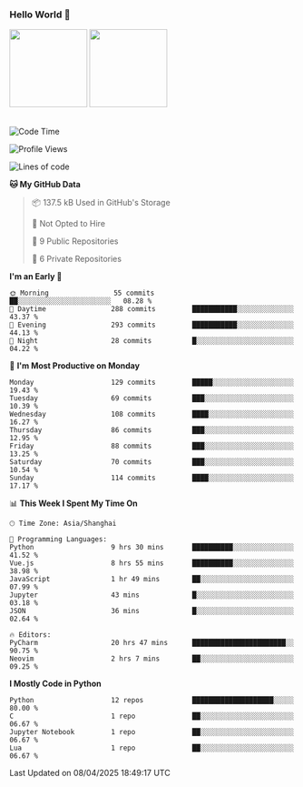### Hello World 👋
<img align="" height="137px" src="https://github-readme-stats.vercel.app/api?username=myhMARS&hide_title=true&hide_border=true&show_icons=trueline_height=21&text_color=000&icon_color=000&bg_color=0,ea6161,ffc64d,fffc4d,52fa5a&theme=graywhite" /> </div>
<img align="" height="137px" src="https://github-readme-stats-git-masterrstaa-rickstaa.vercel.app/api/top-langs/?username=myhMARS&hide_title=true&hide_border=true&layout=compact&langs_count=6&text_color=000&icon_color=fff&bg_color=0,52fa5a,4dfcff,c64dff&theme=graywhite" /><br><br>

<!--START_SECTION:waka-->
![Code Time](http://img.shields.io/badge/Code%20Time-511%20hrs%2015%20mins-blue)

![Profile Views](http://img.shields.io/badge/Profile%20Views-0-blue)

![Lines of code](https://img.shields.io/badge/From%20Hello%20World%20I%27ve%20Written-391.8%20thousand%20lines%20of%20code-blue)

**🐱 My GitHub Data** 

> 📦 137.5 kB Used in GitHub's Storage 
 > 
> 🚫 Not Opted to Hire
 > 
> 📜 9 Public Repositories 
 > 
> 🔑 6 Private Repositories 
 > 
**I'm an Early 🐤** 

```text
🌞 Morning                55 commits          ██░░░░░░░░░░░░░░░░░░░░░░░   08.28 % 
🌆 Daytime                288 commits         ███████████░░░░░░░░░░░░░░   43.37 % 
🌃 Evening                293 commits         ███████████░░░░░░░░░░░░░░   44.13 % 
🌙 Night                  28 commits          █░░░░░░░░░░░░░░░░░░░░░░░░   04.22 % 
```
📅 **I'm Most Productive on Monday** 

```text
Monday                   129 commits         █████░░░░░░░░░░░░░░░░░░░░   19.43 % 
Tuesday                  69 commits          ███░░░░░░░░░░░░░░░░░░░░░░   10.39 % 
Wednesday                108 commits         ████░░░░░░░░░░░░░░░░░░░░░   16.27 % 
Thursday                 86 commits          ███░░░░░░░░░░░░░░░░░░░░░░   12.95 % 
Friday                   88 commits          ███░░░░░░░░░░░░░░░░░░░░░░   13.25 % 
Saturday                 70 commits          ███░░░░░░░░░░░░░░░░░░░░░░   10.54 % 
Sunday                   114 commits         ████░░░░░░░░░░░░░░░░░░░░░   17.17 % 
```


📊 **This Week I Spent My Time On** 

```text
🕑︎ Time Zone: Asia/Shanghai

💬 Programming Languages: 
Python                   9 hrs 30 mins       ██████████░░░░░░░░░░░░░░░   41.52 % 
Vue.js                   8 hrs 55 mins       ██████████░░░░░░░░░░░░░░░   38.98 % 
JavaScript               1 hr 49 mins        ██░░░░░░░░░░░░░░░░░░░░░░░   07.99 % 
Jupyter                  43 mins             █░░░░░░░░░░░░░░░░░░░░░░░░   03.18 % 
JSON                     36 mins             █░░░░░░░░░░░░░░░░░░░░░░░░   02.64 % 

🔥 Editors: 
PyCharm                  20 hrs 47 mins      ███████████████████████░░   90.75 % 
Neovim                   2 hrs 7 mins        ██░░░░░░░░░░░░░░░░░░░░░░░   09.25 % 
```

**I Mostly Code in Python** 

```text
Python                   12 repos            ████████████████████░░░░░   80.00 % 
C                        1 repo              ██░░░░░░░░░░░░░░░░░░░░░░░   06.67 % 
Jupyter Notebook         1 repo              ██░░░░░░░░░░░░░░░░░░░░░░░   06.67 % 
Lua                      1 repo              ██░░░░░░░░░░░░░░░░░░░░░░░   06.67 % 
```




 Last Updated on 08/04/2025 18:49:17 UTC
<!--END_SECTION:waka-->

<!--
**myhMARS/myhMARS** is a ✨ _special_ ✨ repository because its `README.md` (this file) appears on your GitHub profile.

Here are some ideas to get you started:

- 🔭 I’m currently working on ...
- 🌱 I’m currently learning ...
- 👯 I’m looking to collaborate on ...
- 🤔 I’m looking for help with ...
- 💬 Ask me about ...
- 📫 How to reach me: ...
- 😄 Pronouns: ...
- ⚡ Fun fact: ...
-->
